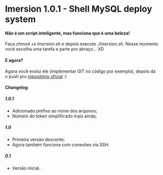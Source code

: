 # Imersion 1.0.1 - Shell MySQL deploy system

#### Não é um script inteligente, mas funciona que é uma beleza!

Faça *chmod +x imersion.sh* e depois execute *./imersion.sh*. Nesse momento você escolha uma tarefa e parte pro abraço... XD

#### E agora?
Agora você evolui ele (implementar GIT no código por exemplo), depois dá o push pro [repositório oficial](https://github.com/mateus007/imersion) :)

#### Changelog

##### 1.0.1
- Adicionado prefixo ao nome dos arquivos;
- Número do token simplificado mais ainda;

##### 1.0
- Primeira versão descente;
- Agora também funciona com conexões via SSH.

##### 0.1
- Versão inicial.